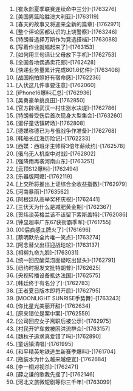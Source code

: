 
1. [崔永熙夏季联赛连续命中三分]-[1763276]
1. [美国男篮险胜澳大利亚]-[1763119]
1. [春天的故事又将迎来全新的篇章]-[1762971]
1. [整个评论区都认识的上饶警察]-[1763246]
1. [特朗普选择万斯作为竞选搭档]-[1763088]
1. [写着作业就唱起来了]-[1763153]
1. [如何用三句话让父母放下手机]-[1762753]
1. [全国各地偶遇卖花郎]-[1762428]
1. [快递业务量累计完成801.6亿件]-[1763408]
1. [战国袍拍照好有宿命感]-[1762236]
1. [入伏这几件事要注意]-[1762060]
1. [iPhone16爆料汇总]-[1762936]
1. [吴勇豪单挑良田]-[1762850]
1. [官方辟谣武汉一村庄涨水决堤]-[1762786]
1. [特朗普受伤后首次现身大型集会]-[1763260]
1. [蛋仔童话镇转场]-[1762808]
1. [德媒称德已为与俄战争作准备]-[1762768]
1. [韩船长红海历险记]-[1762233]
1. [西媒：西班牙主帅将3倍年薪续约]-[1762578]
1. [俄乌无人机空中对战]-[1762802]
1. [强降雨再袭河南山东]-[1763251]
1. [云顶S12爆料]-[1762494]
1. [乐器版阿嬷]-[1762119]
1. [上交所将推出上证综合全收益指数]-[1762979]
1. [河南暴雨]-[1763562]
1. [阿根廷队高举奖杯庆祝]-[1762441]
1. [三伏天为什么是减肥黄金期]-[1762367]
1. [贺炜谈英格兰该不该留下索斯盖特]-[1762086]
1. [钟显超率广东67获街霸季军]-[1761755]
1. [00后疯感工牌火了]-[1761696]
1. [蔡明默杀全片唯一笑点]-[1763274]
1. [阿念替父出征迎战玱玹]-[1763137]
1. [相柳九命九脸]-[1763031]
1. [统一回应酸菜泡面疑吃出鼠头]-[1762791]
1. [纽约时报发文批特朗普]-[1762625]
1. [央视转播设备抵达法国]-[1762575]
1. [韩廷终于有名分了]-[1762783]
1. [王者夏日版本即将开启]-[1762795]
1. [MOONLIGHT SUNRISE手势舞]-[1763243]
1. [你比星光美丽开甜]-[1762634]
1. [原来错位是案中案]-[1762559]
1. [公司回应女子离职后被公示]-[1762975]
1. [村民开铲车救被困洪流群众]-[1763157]
1. [魏秋子追求真爱错了吗]-[1762890]
1. [童话镇清唱]-[1761995]
1. [和平精英地铁逃生新赛季爆料]-[1761704]
1. [瓶装水为什么越来越便宜]-[1762684]
1. [李一桐对视杀]-[1762471]
1. [薛之谦的歌我先摇了]-[1762146]
1. [河北文旅微短剧等你三千年]-[1763099]